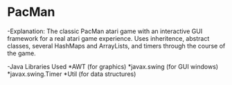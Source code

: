 # PacMan
-Explanation:
The classic PacMan atari game with an interactive GUI framework for a real atari game experience. Uses inheritence, abstract classes, several HashMaps and ArrayLists, and timers through the course of the game.

-Java Libraries Used 
*AWT (for graphics)
*javax.swing (for GUI windows)
*javax.swing.Timer
*Util (for data structures)
